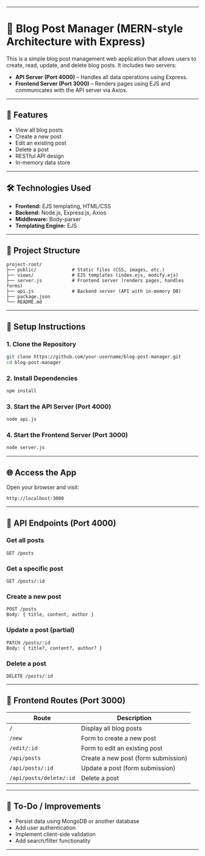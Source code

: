 
---

# 📘 Blog Post Manager (MERN-style Architecture with Express)

This is a simple blog post management web application that allows users to create, read, update, and delete blog posts. It includes two servers:

* **API Server (Port 4000)** – Handles all data operations using Express.
* **Frontend Server (Port 3000)** – Renders pages using EJS and communicates with the API server via Axios.

---

## 🚀 Features

* View all blog posts
* Create a new post
* Edit an existing post
* Delete a post
* RESTful API design
* In-memory data store

---

## 🛠️ Technologies Used

* **Frontend:** EJS templating, HTML/CSS
* **Backend:** Node.js, Express.js, Axios
* **Middleware:** Body-parser
* **Templating Engine:** EJS

---

## 📁 Project Structure

```
project-root/
├── public/             # Static files (CSS, images, etc.)
├── views/              # EJS templates (index.ejs, modify.ejs)
├── server.js           # Frontend server (renders pages, handles forms)
├── api.js              # Backend server (API with in-memory DB)
├── package.json        
└── README.md           
```

---

## 🧪 Setup Instructions

### 1. Clone the Repository

```bash
git clone https://github.com/your-username/blog-post-manager.git
cd blog-post-manager
```

### 2. Install Dependencies

```bash
npm install
```

### 3. Start the API Server (Port 4000)

```bash
node api.js
```

### 4. Start the Frontend Server (Port 3000)

```bash
node server.js
```

---

## 🌐 Access the App

Open your browser and visit:

```
http://localhost:3000
```

---

## 📌 API Endpoints (Port 4000)

### Get all posts

```
GET /posts
```

### Get a specific post

```
GET /posts/:id
```

### Create a new post

```
POST /posts
Body: { title, content, author }
```

### Update a post (partial)

```
PATCH /posts/:id
Body: { title?, content?, author? }
```

### Delete a post

```
DELETE /posts/:id
```

---

## 📝 Frontend Routes (Port 3000)

| Route                   | Description                         |
| ----------------------- | ----------------------------------- |
| `/`                     | Display all blog posts              |
| `/new`                  | Form to create a new post           |
| `/edit/:id`             | Form to edit an existing post       |
| `/api/posts`            | Create a new post (form submission) |
| `/api/posts/:id`        | Update a post (form submission)     |
| `/api/posts/delete/:id` | Delete a post                       |

---

## 🔧 To-Do / Improvements

* Persist data using MongoDB or another database
* Add user authentication
* Implement client-side validation
* Add search/filter functionality

---

